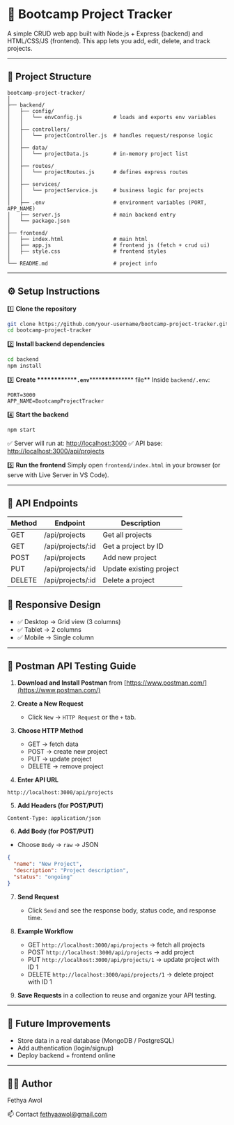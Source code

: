 # 🚀 Bootcamp Project Tracker

A simple CRUD web app built with Node.js + Express (backend) and HTML/CSS/JS (frontend). This app lets you add, edit, delete, and track projects.

---

## 📂 Project Structure

```
bootcamp-project-tracker/
│
├── backend/
│   ├── config/
│   │   └── envConfig.js          # loads and exports env variables
│   │
│   ├── controllers/
│   │   └── projectController.js  # handles request/response logic
│   │
│   ├── data/
│   │   └── projectData.js        # in-memory project list
│   │
│   ├── routes/
│   │   └── projectRoutes.js      # defines express routes
│   │
│   ├── services/
│   │   └── projectService.js     # business logic for projects
│   │
│   ├── .env                      # environment variables (PORT, APP_NAME)
│   ├── server.js                 # main backend entry
│   └── package.json
│
├── frontend/
│   ├── index.html                # main html
│   ├── app.js                    # frontend js (fetch + crud ui)
│   ├── style.css                 # frontend styles
│
└── README.md                     # project info

```

---

## ⚙️ Setup Instructions

1️⃣ **Clone the repository**

```bash
git clone https://github.com/your-username/bootcamp-project-tracker.git
cd bootcamp-project-tracker
```

2️⃣ **Install backend dependencies**

```bash
cd backend
npm install
```

3️⃣ **Create **\*\*\***\*\*\*\*\***\*\*\***\*`.env`**\*\*\*\***\*\*\*\***\*\*\*\*\*\* file\*\*
Inside `backend/.env`:

```
PORT=3000
APP_NAME=BootcampProjectTracker
```

4️⃣ **Start the backend**

```bash
npm start
```

✅ Server will run at: [http://localhost:3000](http://localhost:3000)
✅ API base: [http://localhost:3000/api/projects](http://localhost:3000/api/projects)

5️⃣ **Run the frontend**
Simply open `frontend/index.html` in your browser (or serve with Live Server in VS Code).

---

## 🔗 API Endpoints

| Method | Endpoint           | Description             |
| ------ | ------------------ | ----------------------- |
| GET    | /api/projects      | Get all projects        |
| GET    | /api/projects/\:id | Get a project by ID     |
| POST   | /api/projects      | Add new project         |
| PUT    | /api/projects/\:id | Update existing project |
| DELETE | /api/projects/\:id | Delete a project        |

## 📱 Responsive Design

- ✅ Desktop → Grid view (3 columns)
- ✅ Tablet → 2 columns
- ✅ Mobile → Single column

---

## 📝 Postman API Testing Guide

1. **Download and Install Postman** from [https://www.postman.com/](https://www.postman.com/)

2. **Create a New Request**

   - Click `New` → `HTTP Request` or the `+` tab.

3. **Choose HTTP Method**

   - GET → fetch data
   - POST → create new project
   - PUT → update project
   - DELETE → remove project

4. **Enter API URL**

```
http://localhost:3000/api/projects
```

5. **Add Headers (for POST/PUT)**

```
Content-Type: application/json
```

6. **Add Body (for POST/PUT)**

- Choose `Body` → `raw` → JSON

```json
{
  "name": "New Project",
  "description": "Project description",
  "status": "ongoing"
}
```

7. **Send Request**

   - Click `Send` and see the response body, status code, and response time.

8. **Example Workflow**

   - GET `http://localhost:3000/api/projects` → fetch all projects
   - POST `http://localhost:3000/api/projects` → add project
   - PUT `http://localhost:3000/api/projects/1` → update project with ID 1
   - DELETE `http://localhost:3000/api/projects/1` → delete project with ID 1

9. **Save Requests** in a collection to reuse and organize your API testing.

---

## 🚀 Future Improvements

- Store data in a real database (MongoDB / PostgreSQL)
- Add authentication (login/signup)
- Deploy backend + frontend online

---

## 👨‍💻 Author

Fethya Awol

📫 Contact
fethyaawol@gmail.com
